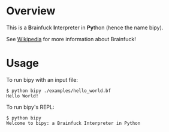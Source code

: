 # Overview

This is a **B**rainfuck **I**nterpreter in **Py**thon (hence the name bipy).

See [Wikipedia](https://en.wikipedia.org/wiki/Brainfuck) for more information
about Brainfuck!

# Usage

To run bipy with an input file:

```
$ python bipy ./examples/hello_world.bf
Hello World!
```

To run bipy's REPL:

```
$ python bipy
Welcome to bipy: a Brainfuck Interpreter in Python
```
